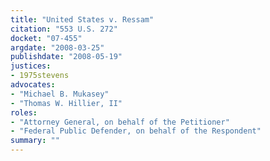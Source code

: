 ```yaml
---
title: "United States v. Ressam"
citation: "553 U.S. 272"
docket: "07-455"
argdate: "2008-03-25"
publishdate: "2008-05-19"
justices:
- 1975stevens
advocates:
- "Michael B. Mukasey"
- "Thomas W. Hillier, II"
roles:
- "Attorney General, on behalf of the Petitioner"
- "Federal Public Defender, on behalf of the Respondent"
summary: ""
---
```


